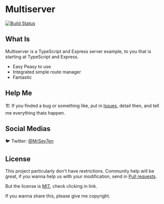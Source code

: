 # Multiserver

[![Build Status](https://github.com/MrSev7en/multiserver)](https://github.com/MrSev7en/multiserver)

## What Is

Multiserver is a TypeScript and Express server example, to you that is starting at TypeScript and Express.

  - Easy Peasy to use
  - Integrated simple route manager
  - Fantastic

## Help Me
🏗️ If you finded a bug or something like, put in [Issues](https://github.com/MrSev7en/multiserver/issues), detail then, and tell me everything thats happen.

## Social Medias
🐦 Twitter: [@MrSev7en](https://twitter.com/MrSev7en/)

## License
This project particularly don't have restrictions. Community help will be great, if you wanna help us with your modification, send in [Pull requests](https://github.com/MrSev7en/multiserver/pulls).

But the license is [MIT](https://github.com/MrSev7en/multiserver/blob/master/LICENSE), check clicking in link.

If you wanna share this, please give me copyright.
